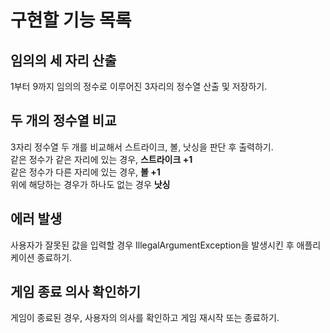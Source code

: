 # 구현할 기능 목록
## 임의의 세 자리 산출
1부터 9까지 임의의 정수로 이루어진 3자리의 정수열 산출 및 저장하기.
## 두 개의 정수열 비교
3자리 정수열 두 개를 비교해서 스트라이크, 볼, 낫싱을 판단 후 출력하기.<br>
같은 정수가 같은 자리에 있는 경우, **스트라이크 +1** <br>
같은 정수가 다른 자리에 있는 경우, **볼 +1** <br>
위에 해당하는 경우가 하나도 없는 경우 **낫싱**
## 에러 발생
사용자가 잘못된 값을 입력할 경우 IllegalArgumentException을 발생시킨 후 애플리케이션 종료하기.
## 게임 종료 의사 확인하기
게임이 종료된 경우, 사용자의 의사를 확인하고 게임 재시작 또는 종료하기.